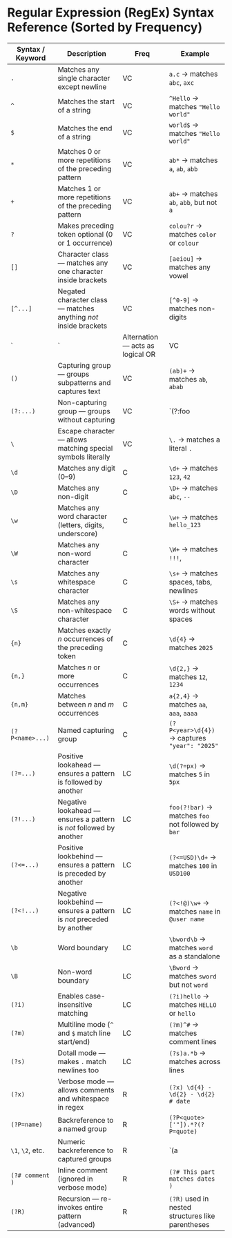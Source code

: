 # Regular Expression (RegEx) Syntax Reference (Sorted by Frequency)

| Syntax / Keyword | Description | Freq | Example |
|------------------|-------------|------|----------|
| `.` | Matches any single character except newline | VC | `a.c` → matches `abc`, `axc` |
| `^` | Matches the start of a string | VC | `^Hello` → matches `"Hello world"` |
| `$` | Matches the end of a string | VC | `world$` → matches `"Hello world"` |
| `*` | Matches 0 or more repetitions of the preceding pattern | VC | `ab*` → matches `a`, `ab`, `abb` |
| `+` | Matches 1 or more repetitions of the preceding pattern | VC | `ab+` → matches `ab`, `abb`, but not `a` |
| `?` | Makes preceding token optional (0 or 1 occurrence) | VC | `colou?r` → matches `color` or `colour` |
| `[]` | Character class — matches any one character inside brackets | VC | `[aeiou]` → matches any vowel |
| `[^...]` | Negated character class — matches anything *not* inside brackets | VC | `[^0-9]` → matches non-digits |
| `|` | Alternation — acts as logical OR | VC | `cat|dog` → matches `cat` or `dog` |
| `()` | Capturing group — groups subpatterns and captures text | VC | `(ab)+` → matches `ab`, `abab` |
| `(?:...)` | Non-capturing group — groups without capturing | VC | `(?:foo|bar)` → matches `foo` or `bar` |
| `\` | Escape character — allows matching special symbols literally | VC | `\.` → matches a literal `.` |
| `\d` | Matches any digit (0–9) | C | `\d+` → matches `123`, `42` |
| `\D` | Matches any non-digit | C | `\D+` → matches `abc`, `--` |
| `\w` | Matches any word character (letters, digits, underscore) | C | `\w+` → matches `hello_123` |
| `\W` | Matches any non-word character | C | `\W+` → matches `!!!`, ` ` |
| `\s` | Matches any whitespace character | C | `\s+` → matches spaces, tabs, newlines |
| `\S` | Matches any non-whitespace character | C | `\S+` → matches words without spaces |
| `{n}` | Matches exactly *n* occurrences of the preceding token | C | `\d{4}` → matches `2025` |
| `{n,}` | Matches *n* or more occurrences | C | `\d{2,}` → matches `12`, `1234` |
| `{n,m}` | Matches between *n* and *m* occurrences | C | `a{2,4}` → matches `aa`, `aaa`, `aaaa` |
| `(?P<name>...)` | Named capturing group | C | `(?P<year>\d{4})` → captures `"year": "2025"` |
| `(?=...)` | Positive lookahead — ensures a pattern is followed by another | LC | `\d(?=px)` → matches `5` in `5px` |
| `(?!...)` | Negative lookahead — ensures a pattern is *not* followed by another | LC | `foo(?!bar)` → matches `foo` not followed by `bar` |
| `(?<=...)` | Positive lookbehind — ensures a pattern is preceded by another | LC | `(?<=USD)\d+` → matches `100` in `USD100` |
| `(?<!...)` | Negative lookbehind — ensures a pattern is *not* preceded by another | LC | `(?<!@)\w+` → matches `name` in `@user name` |
| `\b` | Word boundary | LC | `\bword\b` → matches `word` as a standalone |
| `\B` | Non-word boundary | LC | `\Bword` → matches `sword` but not `word` |
| `(?i)` | Enables case-insensitive matching | LC | `(?i)hello` → matches `HELLO` or `hello` |
| `(?m)` | Multiline mode (`^` and `$` match line start/end) | LC | `(?m)^#` → matches comment lines |
| `(?s)` | Dotall mode — makes `.` match newlines too | LC | `(?s)a.*b` → matches across lines |
| `(?x)` | Verbose mode — allows comments and whitespace in regex | R | `(?x) \d{4} - \d{2} - \d{2}  # date` |
| `(?P=name)` | Backreference to a named group | R | `(?P<quote>['"]).*?(?P=quote)` |
| `\1`, `\2`, etc. | Numeric backreference to captured groups | R | `(a|b)\1` → matches `aa`, `bb` |
| `(?# comment )` | Inline comment (ignored in verbose mode) | R | `(?# This part matches dates )` |
| `(?R)` | Recursion — re-invokes entire pattern (advanced) | R | `(?R)` used in nested structures like parentheses |
